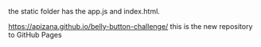 
the static folder has the app.js and index.html.

https://apizana.github.io/belly-button-challenge/  this is the new repository to GitHub Pages
